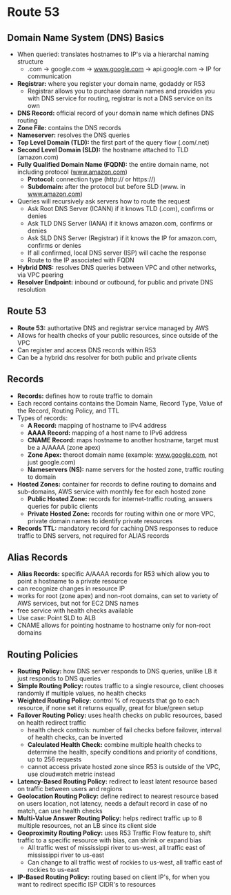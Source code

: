 # Route 53

## Domain Name System (DNS) Basics
- When queried: translates hostnames to IP's via a hierarchal naming structure
    - .com -> google.com -> www.google.com -> api.google.com -> IP for communication
- **Registrar:** where you register your domain name, godaddy or R53
    - Registrar allows you to purchase domain names and provides you with DNS service for routing, registrar is not a DNS service on its own
- **DNS Record:** official record of your domain name which defines DNS routing
- **Zone File:** contains the DNS records
- **Nameserver:** resolves the DNS queries
- **Top Level Domain (TLD):** the first part of the query flow (.com/.net)
- **Second Level Domain (SLD):** the hostname attached to TLD (amazon.com)
- **Fully Qualified Domain Name (FQDN):** the entire domain name, not including protocol (www.amazon.com)
    - **Protocol:** connection type (http:// or https://)
    - **Subdomain:** after the protocol but before SLD (www. in www.amazon.com)
- Queries will recursively ask servers how to route the request
    - Ask Root DNS Server (ICANN) if it knows TLD (.com), confirms or denies
    - Ask TLD DNS Server (IANA) if it knows amazon.com, confirms or denies
    - Ask SLD DNS Server (Registrar) if it knows the IP for amazon.com, confirms or denies
    - If all confirmed, local DNS server (ISP) will cache the response
    - Route to the IP associated with FQDN
- **Hybrid DNS:** resolves DNS queries between VPC and other networks, via VPC peering
- **Resolver Endpoint:** inbound or outbound, for public and private DNS resolution

## Route 53
- **Route 53:** authortative DNS and registrar service managed by AWS
- Allows for health checks of your public resources, since outside of the VPC
- Can register and access DNS records within R53
- Can be a hybrid dns resolver for both public and private clients

## Records
- **Records:** defines how to route traffic to domain
- Each record contains contains the Domain Name, Record Type, Value of the Record, Routing Policy, and TTL
- Types of records:
    - **A Record:** mapping of hostname to IPv4 address
    - **AAAA Record:** mapping of a host name to IPv6 address
    - **CNAME Record:** maps hostname to another hostname, target must be a A/AAAA (zone apex)
    - **Zone Apex:** theroot domain name (example: www.google.com, not just google.com)
    - **Nameservers (NS):** name servers for the hosted zone, traffic routing to domain
- **Hosted Zones:** container for records to define routing to domains and sub-domains, AWS service with monthly fee for each hosted zone
    - **Public Hosted Zone:** records for internet-traffic routing, answers queries for public clients
    - **Private Hosted Zone:** records for routing within one or more VPC, private domain names to identify private resources
- **Records TTL:** mandatory record for caching DNS responses to reduce traffic to DNS servers, not required for ALIAS records

## Alias Records
- **Alias Records:** specific A/AAAA records for R53 which allow you to point a hostname to a private resource
- can recognize changes in resource IP
- works for root (zone apex) and non-root domains, can set to variety of AWS services, but not for EC2 DNS names
- free service with health checks available 
- Use case: Point SLD to ALB 
- CNAME allows for pointing hostname to hostname only for non-root domains

## Routing Policies
- **Routing Policy:** how DNS server responds to DNS queries, unlike LB it just responds to DNS queries
- **Simple Routing Policy:** routes traffic to a single resource, client chooses randomly if multiple values, no health checks
- **Weighted Routing Policy:** control % of requests that go to each resource, if none set it returns equally, great for blue/green setup
- **Failover Routing Policy:** uses health checks on public resources, based on health redirect traffic
    - health check controls: number of fail checks before failover, interval of health checks, can be inverted
    - **Calculated Health Check:** combine multiple health checks to determine the health, specify conditions and priority of conditions, up to 256 requests
    - cannot access private hosted zone since R53 is outside of the VPC, use cloudwatch metric instead
- **Latency-Based Routing Policy:** redirect to least latent resource based on traffic between users and regions
- **Geolocation Routing Policy:** define redirect to nearest resource based on users location, not latency, needs a default record in case of no match, can use health checks
- **Multi-Value Answer Routing Policy:** helps redirect traffic up to 8 multiple resources, not an LB since its client side
- **Geoproximity Routing Policy:** uses R53 Traffic Flow feature to, shift traffic to a specific resource with bias, can shrink or expand bias
    - All traffic west of mississippi river to us-west, all traffic east of mississippi river to us-east
    - Can change to all traffic west of rockies to us-west, all traffic east of rockies to us-east
- **IP-Based Routing Policy:** routing based on client IP's, for when you want to redirect specific ISP CIDR's to resources

